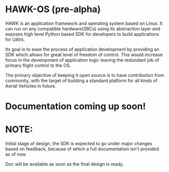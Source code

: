 # HAWK-OS (pre-alpha)
HAWK is an application framework and operating system based on Linux. It can run on any compatible hardware(SBCs) using its abstraction layer and exposes high level Python based SDK for developers to build applications for UAVs. 

Its goal is to ease the process of application development by providing an SDK which allows for great level of freedom of control. This would increase focus in the development of application logic leaving the redundant job of primary flight control to the OS. 

The primary objective of keeping it open source is to have contribution from community, with the target of building a standard platform for all kinds of Aerial Vehicles in future. 

# Documentation coming up soon!

# NOTE:
Initial stage of design, the SDK is expected to go under major changes based on feedback, because of which a full documentation isn't provided as of now. 

Doc will be available as soon as the final design is ready.
